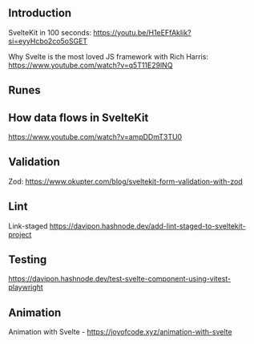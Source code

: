 ## Introduction

SvelteKit in 100 seconds: https://youtu.be/H1eEFfAkIik?si=eyyHcbo2co5oSGET

Why Svelte is the most loved JS framework with Rich Harris: https://www.youtube.com/watch?v=q5T11E29lNQ

## Runes 



## How data flows in SvelteKit

https://www.youtube.com/watch?v=ampDDmT3TU0

## Validation

Zod: https://www.okupter.com/blog/sveltekit-form-validation-with-zod

## Lint

Link-staged https://davipon.hashnode.dev/add-lint-staged-to-sveltekit-project

## Testing

https://davipon.hashnode.dev/test-svelte-component-using-vitest-playwright

## Animation

Animation with Svelte - https://joyofcode.xyz/animation-with-svelte
